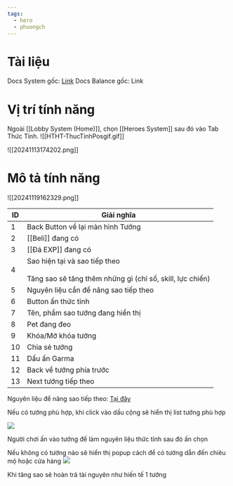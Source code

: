 ```yaml
---
tags:
  - hero
  - phuongch
---
```

# Tài liệu
Docs System gốc: [Link](https://docs.google.com/document/d/1FibaPZeGoysRWVcPQLiKxIYoiwdgwoeKTie635dA0mQ/edit?tab=t.0#heading=h.mv3bofxwrzwk)
Docs Balance gốc: Link

# Vị trí tính năng
Ngoài [[Lobby System (Home)]], chọn [[Heroes System]] sau đó vào Tab Thức Tỉnh.
![[HTHT-ThucTinhPosgif.gif]]

![[20241113174202.png]]

# Mô tả tính năng
![[20241119162329.png]]

| ID  | Giải nghĩa                                                                                     |
| --- | ---------------------------------------------------------------------------------------------- |
| 1   | Back Button về lại màn hình Tướng                                                              |
| 2   | [[Beli]] đang có                                                                               |
| 3   | [[Đá EXP]] đang có                                                                             |
| 4   | Sao hiện tại và sao tiếp theo<br><br>Tăng sao sẽ tăng thêm những gì (chỉ số, skill, lực chiến) |
| 5   | Nguyên liệu cần để nâng sao tiếp theo                                                          |
| 6   | Button ấn thức tỉnh                                                                            |
| 7   | Tên, phẩm sao tướng đang hiển thị                                                              |
| 8   | Pet đang đeo                                                                                   |
| 9   | Khóa/Mở khóa tướng                                                                             |
| 10  | Chia sẻ tướng                                                                                  |
| 11  | Dấu ấn Garma                                                                                   |
| 12  | Back về tướng phía trước                                                                       |
| 13  | Next tướng tiếp theo                                                                           |

Nguyên liệu để nâng sao tiếp theo: [Tại đây](https://docs.google.com/spreadsheets/d/1ViChc12Qpx3wZ1CnjJ5PfOvDO03acPHRa3LOuESwOsY/edit?gid=0#gid=0)

Nếu có tướng phù hợp, khi click vào dấu cộng sẽ hiển thị list tướng phù hợp

![](https://lh7-rt.googleusercontent.com/docsz/AD_4nXe8LeTNUbLQ8OYyMMEq1nvx__wx2PTlVyAyQcCZNwTSDO-CDTLKwpkgCU8NOKdWlsRFLktTiaGykwWVgMAAc22DwI5-OU04OxGHyc1cGNc1faoeOad3zQljjIqd3xg7BvDich_e?key=Rj2GecSPXkOID9mZY__0sxSx)

Người chơi ấn vào tướng để làm nguyên liệu thức tỉnh sau đó ấn chọn

Nếu không có tướng nào sẽ hiển thị popup cách để có tướng dẫn đến chiêu mộ hoặc cửa hàng
![](https://lh7-rt.googleusercontent.com/docsz/AD_4nXfoEE-7THbDOLPt9oO9Fv1MqOOWVpaOiIzHwtG03f3TvZ1ZHWXagU1lzd4T7k4sWwN0i-14yYR8t3fAnqyQ0hAY0T5wFqQURx-BfeYbcobW7DpTq5WjJq0Y8sN_nRSsCX-KI3iH-Q?key=Rj2GecSPXkOID9mZY__0sxSx)

  Khi tăng sao sẽ hoàn trả tài nguyên như hiến tế 1 tướng